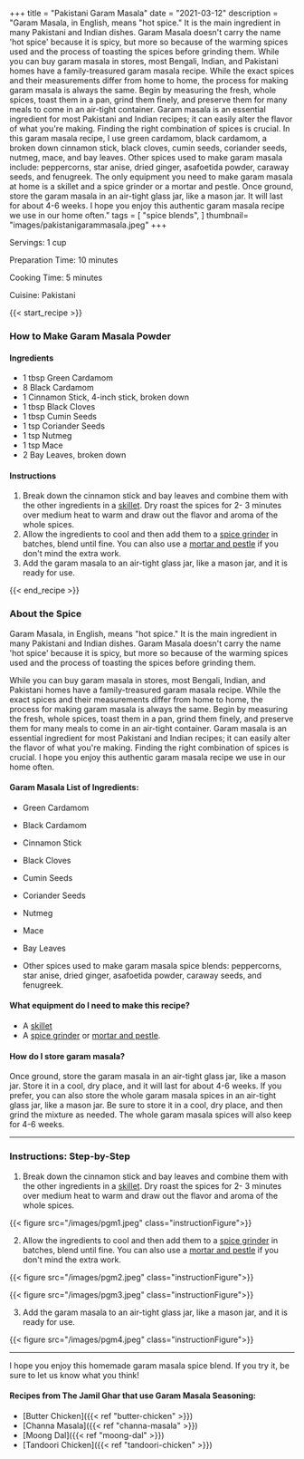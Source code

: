 +++
title = "Pakistani Garam Masala"
date = "2021-03-12"
description = "Garam Masala, in English, means "hot spice." It is the main ingredient in many Pakistani and Indian dishes. Garam Masala doesn't carry the name 'hot spice' because it is spicy, but more so because of the warming spices used and the process of toasting the spices before grinding them. While you can buy garam masala in stores, most Bengali, Indian, and Pakistani homes have a family-treasured garam masala recipe. While the exact spices and their measurements differ from home to home, the process for making garam masala is always the same. Begin by measuring the fresh, whole spices, toast them in a pan, grind them finely, and preserve them for many meals to come in an air-tight container. Garam masala is an essential ingredient for most Pakistani and Indian recipes; it can easily alter the flavor of what you're making. Finding the right combination of spices is crucial. In this garam masala recipe, I use green cardamom, black cardamom, a broken down cinnamon stick, black cloves, cumin seeds, coriander seeds, nutmeg, mace, and bay leaves. Other spices used to make garam masala include: peppercorns, star anise, dried ginger, asafoetida powder, caraway seeds, and fenugreek. The only equipment you need to make garam masala at home is a skillet and a spice grinder or a mortar and pestle. Once ground, store the garam masala in an air-tight glass jar, like a mason jar. It will last for about 4-6 weeks. I hope you enjoy this authentic garam masala recipe we use in our home often."
tags = [
    "spice blends",
]
thumbnail= "images/pakistanigarammasala.jpeg"
+++

Servings: 1 cup <!--more-->

Preparation Time: 10 minutes 

Cooking Time: 5 minutes 

Cuisine: Pakistani 

{{< start_recipe >}}

### How to Make Garam Masala Powder

#### Ingredients 

* 1 tbsp Green Cardamom 
* 8 Black Cardamom 
* 1 Cinnamon Stick, 4-inch stick, broken down 
* 1 tbsp Black Cloves
* 1 tbsp Cumin Seeds
* 1 tsp Coriander Seeds
* 1 tsp Nutmeg 
* 1 tsp Mace
* 2 Bay Leaves, broken down
 
#### Instructions 

1. Break down the cinnamon stick and bay leaves and combine them with the other ingredients in a [skillet](https://amzn.to/3cZmRrq). Dry roast the spices for 2- 3 minutes over medium heat to warm and draw out the flavor and aroma of the whole spices.  
2. Allow the ingredients to cool and then add them to a [spice grinder](https://amzn.to/3paY5dE) in batches, blend until fine. You can also use a [mortar and pestle](https://amzn.to/3E5NtDa) if you don't mind the extra work. 
3. Add the garam masala to an air-tight glass jar, like a mason jar, and it is ready for use. 

{{< end_recipe >}}

### About the Spice 

Garam Masala, in English, means "hot spice." It is the main ingredient in many Pakistani and Indian dishes. Garam Masala doesn't carry the name 'hot spice' because it is spicy, but more so because of the warming spices used and the process of toasting the spices before grinding them. 

While you can buy garam masala in stores, most Bengali, Indian, and Pakistani homes have a family-treasured garam masala recipe. While the exact spices and their measurements differ from home to home, the process for making garam masala is always the same. Begin by measuring the fresh, whole spices, toast them in a pan, grind them finely, and preserve them for many meals to come in an air-tight container. Garam masala is an essential ingredient for most Pakistani and Indian recipes; it can easily alter the flavor of what you're making. Finding the right combination of spices is crucial. I hope you enjoy this authentic garam masala recipe we use in our home often.

#### Garam Masala List of Ingredients:

* Green Cardamom 

* Black Cardamom 

* Cinnamon Stick

* Black Cloves

* Cumin Seeds

* Coriander Seeds

* Nutmeg 

* Mace

* Bay Leaves

* Other spices used to make garam masala spice blends: peppercorns, star anise, dried ginger, asafoetida powder, caraway seeds, and fenugreek.

#### What equipment do I need to make this recipe?

* A [skillet](https://amzn.to/3cZmRrq)
* A [spice grinder](https://amzn.to/3u3oYAU) or [mortar and pestle](https://amzn.to/3dc5ALn). 

#### How do I store garam masala? 

Once ground, store the garam masala in an air-tight glass jar, like a mason jar. Store it in a cool, dry place, and it will last for about 4-6 weeks. If you prefer, you can also store the whole garam masala spices in an air-tight glass jar, like a mason jar. Be sure to store it in a cool, dry place, and then grind the mixture as needed. The whole garam masala spices will also keep for 4-6 weeks. 

---- 

### Instructions: Step-by-Step

1. Break down the cinnamon stick and bay leaves and combine them with the other ingredients in a [skillet](https://amzn.to/3cZmRrq). Dry roast the spices for 2- 3 minutes over medium heat to warm and draw out the flavor and aroma of the whole spices.  

{{< figure src="/images/pgm1.jpeg" class="instructionFigure">}}

2. Allow the ingredients to cool and then add them to a [spice grinder](https://amzn.to/3paY5dE) in batches, blend until fine. You can also use a [mortar and pestle](https://amzn.to/3E5NtDa) if you don't mind the extra work. 

{{< figure src="/images/pgm2.jpeg" class="instructionFigure">}}

{{< figure src="/images/pgm3.jpeg" class="instructionFigure">}}

3. Add the garam masala to an air-tight glass jar, like a mason jar, and it is ready for use. 

{{< figure src="/images/pgm4.jpeg" class="instructionFigure">}}

---- 

I hope you enjoy this homemade garam masala spice blend. If you try it, be sure to let us know what you think!

#### Recipes from The Jamil Ghar that use Garam Masala Seasoning: 

* [Butter Chicken]({{< ref "butter-chicken" >}})
* [Channa Masala]({{< ref "channa-masala" >}})
* [Moong Dal]({{< ref "moong-dal" >}})
* [Tandoori Chicken]({{< ref "tandoori-chicken" >}})

